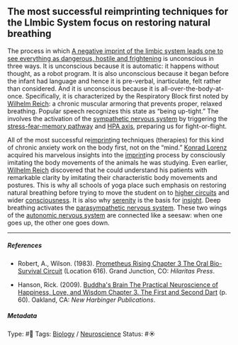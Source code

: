 ## The most successful reimprinting techniques for the LImbic System focus on restoring natural breathing

The process in which [A negative imprint of the limbic system leads one to see everything as dangerous, hostile and frightening](A%20negative%20imprint%20of%20the%20limbic%20system%20leads%20one%20to%20see%20everything%20as%20dangerous,%20hostile%20and%20frightening.md) is unconscious in three ways. It is unconscious because it is automatic: it happens without thought, as a robot program. It is also unconscious because it began before the infant had language and hence it is pre-verbal, inarticulate, felt rather than considered. And it is unconscious because it is all-over-the-body-at-once. Specifically, it is characterized by the Respiratory Block first noted by [Wilhelm Reich](): a chronic muscular armoring that prevents proper, relaxed breathing. Popular speech recognizes this state as “being up-tight.” The involves the activation of the [sympathetic nervous system](Sympathetic%20nervous%20system.md) by triggering the [stress-fear-memory pathway](Stress-fear-memory%20pathway.md) and [HPA axis](HPA%20axis.md), preparing us for fight-or-flight.

All of the most successful re[imprint](Imprint.md)ing techniques (therapies) for this kind of chronic anxiety work on the body first, not on the “mind.” [Konrad Lorenz]() acquired his marvelous insights into the [imprint](Imprint.md)ing process by consciously imitating the body movements of the animals he was studying. Even earlier, [Wilhelm Reich]() discovered that he could understand his patients with remarkable clarity by imitating their characteristic body movements and postures. This is why all schools of yoga place such emphasis on restoring natural breathing before trying to move the student on to [higher circuits](The%20eight%20circuits%20of%20consciousness.md) and wider [consciousness](Consciousness.md). It is also why [serenity](Serenity.md) is the basis for [insight](Insight.md). Deep breathing activates the [parasympathetic nervous system](Parasympathetic%20nervous%20system.md). These two wings of the [autonomic nervous system](Autonomic%20nervous%20system.md) are connected like a seesaw: when one goes up, the other one goes down. 

---

##### References

* Robert, A., Wilson. (1983). [Prometheus Rising Chapter 3 The Oral Bio-Survival Circuit](Prometheus%20Rising%20Chapter%203%20The%20Oral%20Bio-Survival%20Circuit.md) (Location 616). Grand Junction, CO: *Hilaritas Press*.

* Hanson, Rick. (2009). [Buddha's Brain The Practical Neuroscience of Happiness, Love, and Wisdom Chapter 3. The First and Second Dart](Buddha's%20Brain%20The%20Practical%20Neuroscience%20of%20Happiness,%20Love,%20and%20Wisdom%20Chapter%203.%20The%20First%20and%20Second%20Dart.md) (p. 60). Oakland, CA: *New Harbinger Publications*. 

##### Metadata

Type: #🔴 
Tags: [Biology]() / [Neuroscience](Neuroscience.md) 
Status: #☀️ 
